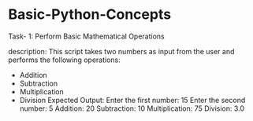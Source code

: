 # Basic-Python-Concepts
Task- 1: Perform Basic Mathematical Operations

description:
This script takes two numbers as input from the user and performs the following operations:
- Addition
- Subtraction
- Multiplication
- Division
Expected Output:
Enter the first number: 15
Enter the second number: 5
Addition:  20
Subtraction:  10
Multiplication:  75
Division:  3.0

